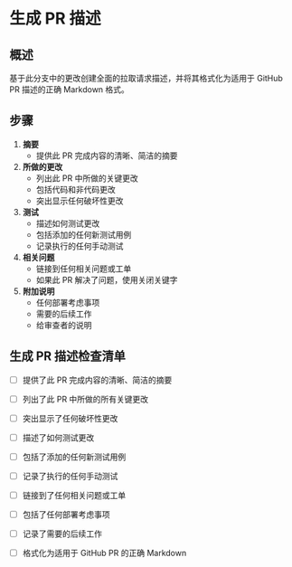 # 生成 PR 描述

## 概述

基于此分支中的更改创建全面的拉取请求描述，并将其格式化为适用于 GitHub PR 描述的正确 Markdown 格式。

## 步骤

1. **摘要**
    - 提供此 PR 完成内容的清晰、简洁的摘要
2. **所做的更改**
    - 列出此 PR 中所做的关键更改
    - 包括代码和非代码更改
    - 突出显示任何破坏性更改
3. **测试**
    - 描述如何测试更改
    - 包括添加的任何新测试用例
    - 记录执行的任何手动测试
4. **相关问题**
    - 链接到任何相关问题或工单
    - 如果此 PR 解决了问题，使用关闭关键字
5. **附加说明**
    - 任何部署考虑事项
    - 需要的后续工作
    - 给审查者的说明

## 生成 PR 描述检查清单

- [ ] 提供了此 PR 完成内容的清晰、简洁的摘要
- [ ] 列出了此 PR 中所做的所有关键更改
- [ ] 突出显示了任何破坏性更改
- [ ] 描述了如何测试更改
- [ ] 包括了添加的任何新测试用例
- [ ] 记录了执行的任何手动测试
- [ ] 链接到了任何相关问题或工单
- [ ] 包括了任何部署考虑事项
- [ ] 记录了需要的后续工作
- [ ] 格式化为适用于 GitHub PR 的正确 Markdown

